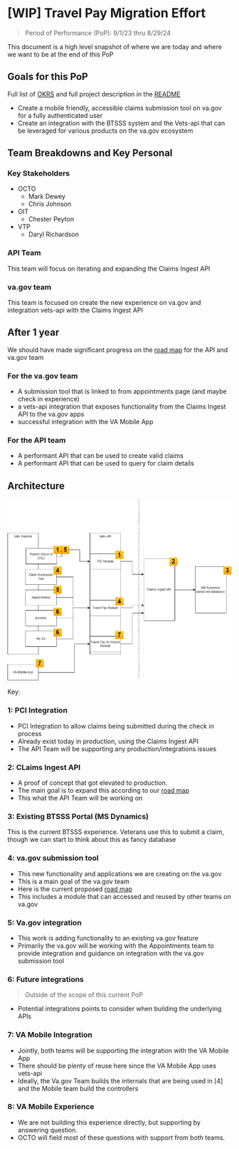 # [WIP] Travel Pay Migration Effort

> Period of Performance (PoP): 9/1/23 thru 8/29/24 

This document is a high level snapshot of where we are today and where we want to be at the end of this PoP

## Goals for this PoP

Full list of [OKRS](./OKRS.md) and full project description in the [README](../README.md)

- Create a mobile friendly, accessible claims submission tool on va.gov for a fully authenticated user
- Create an integration with the BTSSS system and the Vets-api that can be leveraged for various products on the va.gov ecosystem

## Team Breakdowns and Key Personal

### Key Stakeholders

- OCTO
  - Mark Dewey
  - Chris Johnson
- OIT 
  - Chester Peyton
- VTP
  - Daryl Richardson

### API Team

This team will focus on iterating and expanding the Claims Ingest API 

### va.gov team

This team is focused on create the new experience on va.gov and integration vets-api with the Claims Ingest API

## After 1 year

We should have made significant progress on the [road map](./roadmap.md) for the API and va.gov team 

### For the va.gov team

- A submission tool that is linked to from appointments page (and maybe check in experience)
- a vets-api integration that exposes functionality from the Claims Ingest API to the va.gov apps 
- successful integration with the VA Mobile App

### For the API team 

- A performant API that can be used to create valid claims
- A performant API that can be used to query for claim details
  

## Architecture 

![Desired Architecture](./assets/scoped-architecture-diagram.png)

Key: 

### 1: PCI Integration

- PCI Integration to allow claims being submitted during the check in process 
- Already exist today in production, using the Claims Ingest API
- The API Team will be supporting any production/integrations issues

### 2: CLaims Ingest API

- A proof of concept that got elevated to production. 
- The main goal is to expand this according to our [road map](./roadmap.md#next-for-api-focused-team---fall-2023)
- This what the API Team will be working on

### 3: Existing BTSSS Portal (MS Dynamics)

This is the current BTSSS experience. Veterans use this to submit a claim, though we can start to think about this as fancy database

### 4: va.gov submission tool

- This new functionality and applications we are creating on the va.gov
- This is a main goal of the va.gov team
- Here is the current proposed [road map](./roadmap.md#next-for-vagov-submission-tool-focused-team---fall-2023) 
- This includes a module that can accessed and reused by other teams on va.gov


### 5: Va.gov integration

- This work is adding functionality to an existing va.gov feature
- Primarily the va.gov will be working with the Appointments team to provide integration and guidance on integration with the va.gov submission tool

### 6: Future integrations
> Outside of the scope of this current PoP

- Potential integrations points to consider when building the underlying APIs


### 7: VA Mobile Integration  

- Jointly, both teams will be supporting the integration with the VA Mobile App
- There should be plenty of reuse here since the VA Mobile App uses vets-api
- Ideally, the Va.gov Team builds the internals that are being used in [4] and the Mobile team build the controllers

### 8: VA Mobile Experience

- We are not building this experience directly, but supporting by answering question.
- OCTO will field most of these questions with support from both teams.




